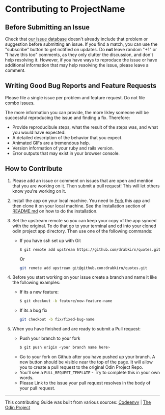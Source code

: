 # Contributing to ProjectName

## Before Submitting an Issue
Check that [our issue database](https://github.com/drabkirn/quotes/issues)
doesn't already include that problem or suggestion before submitting an issue.
If you find a match, you can use the "subscribe" button to get notified on
updates. Do **not** leave random "+1" or "I have this too" comments, as they
only clutter the discussion, and don't help resolving it. However, if you
have ways to reproduce the issue or have additional information that may help
resolving the issue, please leave a comment.

## Writing Good Bug Reports and Feature Requests
Please file a single issue per problem and feature request. Do not file combo issues.

The more information you can provide, the more likley someone will be successful reproducing the issue and finding a fix. Therefore:
* Provide reproducibule steps, what the result of the steps was, and what you would have expected.
* A detailed description of the behavior that you expect.
* Animated GIFs are a tremendous help.
* Version information of your ruby and rails version.
* Error outputs that may exist in your browser console.

## How to Contribute
1. Please add an issue or comment on issues that are open and mention that you are working on it. Then submit a pull request! This will let others know you're working on it.

2. Install the app on your local machine. You need to [Fork](https://help.github.com/articles/fork-a-repo/) this app and then clone it on your local machine. See the Installation section of [README.md](https://github.com/drabkirn/quotes/blob/master/README.md) on how to do the installation.

3. Set the upstream remote so you can keep your copy of the app synced with the original. To do that go to your terminal and cd into your cloned odin project app directory. Then use one of the following commands:
    * If you have ssh set up with Git
      ```bash
      $ git remote add upstream https://github.com/drabkirn/quotes.git
      ```
      Or
      ```bash
      git remote add upstream git@github.com:drabkirn/quotes.git
      ```

4. Before you start working on your issue create a branch and name it like the following examples:
    * If its a new feature:
      ```bash
      $ git checkout -b feature/new-feature-name
      ```
    * If its a bug fix
      ```bash
      git checkout -b fix/fixed-bug-name
      ```

5. When you have finished and are ready to submit a Pull request:
    * Push your branch to your fork
      ```bash
      $ git push origin <your branch name here>
      ```
    * Go to your fork on Github after you have pushed up your branch. A new button should be visible near the top of the page. It will allow you to create a pull request to the original Odin Project Repo.
    * You'll see a `PULL_REQUEST_TEMPLATE` - Try to complete this in your own words.
    * Please Link to the issue your pull request resolves in the body of your pull request.


-----

This contributing Guide was built from various sources: [Codeenvy](https://github.com/codenvy/codenvy/blob/master/CONTRIBUTING.md) | [The Odin Project](https://github.com/TheOdinProject/theodinproject/wiki/Contributing-Guide)